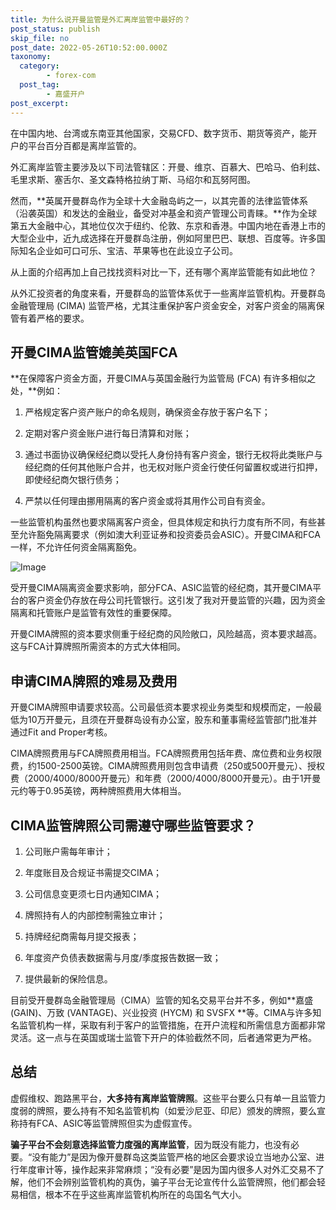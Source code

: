 ```yaml
---
title: 为什么说开曼监管是外汇离岸监管中最好的？
post_status: publish
skip_file: no
post_date: 2022-05-26T10:52:00.000Z
taxonomy:
  category:
        - forex-com
  post_tag:
        - 嘉盛开户
post_excerpt: 
---
```

在中国内地、台湾或东南亚其他国家，交易CFD、数字货币、期货等资产，能开户的平台百分百都是离岸监管的。

外汇离岸监管主要涉及以下司法管辖区：开曼、维京、百慕大、巴哈马、伯利兹、毛里求斯、塞舌尔、圣文森特格拉纳丁斯、马绍尔和瓦努阿图。

然而，**英属开曼群岛作为全球十大金融岛屿之一，以其完善的法律监管体系（沿袭英国）和发达的金融业，备受对冲基金和资产管理公司青睐。**作为全球第五大金融中心，其地位仅次于纽约、伦敦、东京和香港。中国内地在香港上市的大型企业中，近九成选择在开曼群岛注册，例如阿里巴巴、联想、百度等。许多国际知名企业如可口可乐、宝洁、苹果等也在此设立子公司。

从上面的介绍再加上自己找找资料对比一下，还有哪个离岸监管能有如此地位？

从外汇投资者的角度来看，开曼群岛的监管体系优于一些离岸监管机构。开曼群岛金融管理局 (CIMA) 监管严格，尤其注重保护客户资金安全，对客户资金的隔离保管有着严格的要求。

## 开曼CIMA监管媲美英国FCA

**在保障客户资金方面，开曼CIMA与英国金融行为监管局 (FCA) 有许多相似之处，**例如：

1. 严格规定客户资产账户的命名规则，确保资金存放于客户名下；

1. 定期对客户资金账户进行每日清算和对账；

1. 通过书面协议确保经纪商以受托人身份持有客户资金，银行无权将此类账户与经纪商的任何其他账户合并，也无权对账户资金行使任何留置权或进行扣押，即使经纪商欠银行债务；

1. 严禁以任何理由挪用隔离的客户资金或将其用作公司自有资金。

一些监管机构虽然也要求隔离客户资金，但具体规定和执行力度有所不同，有些甚至允许豁免隔离要求（例如澳大利亚证券和投资委员会ASIC）。开曼CIMA和FCA一样，不允许任何资金隔离豁免。

![Image](https://prod-files-secure.s3.us-west-2.amazonaws.com/39ed1227-6d7d-4570-be36-9ccd4a2c4241/bd849744-3fcb-4a37-8312-357962c8f065/image.png?X-Amz-Algorithm=AWS4-HMAC-SHA256&X-Amz-Content-Sha256=UNSIGNED-PAYLOAD&X-Amz-Credential=ASIAZI2LB466YN5C7YZR%2F20250923%2Fus-west-2%2Fs3%2Faws4_request&X-Amz-Date=20250923T101402Z&X-Amz-Expires=3600&X-Amz-Security-Token=IQoJb3JpZ2luX2VjELr%2F%2F%2F%2F%2F%2F%2F%2F%2F%2FwEaCXVzLXdlc3QtMiJHMEUCIBLZZL%2BE%2FBSPDMHW9SH5y%2BRMPmWIXpoOOEzJ3hRUOqSCAiEAsYWwJi%2BSuEBSrPtNyDlaxRTFhPHQ5bimUtMxaGm69iUq%2FwMIQxAAGgw2Mzc0MjMxODM4MDUiDBgzhIETVjbQbgdlKSrcA7dhOmDmJRImdn3SqhZmmT%2BMRny98BiOP7b14md7qVC6faOjvMeAglHIbzIIcCBVMLQQk3p%2FhViciRvxDcH1%2BnyXhQG4LJlS2QmAqafmfJFjvPzSoRyWO8XpOtMOCl6u6tU51E3zIr4y70IduJZh8WNAFBTORf3DnBE7FX7mTci3Fiqu6T0ouwtqYIzd%2F%2F0EHtADYwfhoQTdL98W%2BQIAr5QBn03oHtmaHDlNnVmrK1BVLJ4HKQ7SVJ%2F6Q3MfLK2OTmsXVZQ4s2fHmt6apXlElPBoBHBsqyVt1hPdHHYMxycY0DWpNFGfeNxmSMeHXkPgk1k%2B8F%2FZQyq5D2Hryh%2Fe9Wt6Ix7Brr9ler0qZNXuOzhAuDbpsSFn0IlfWt4CJLY0xF30an8zZDfH4Kfv3qHlRCaFyznR2Hpkl3oeaWV7o%2BtAGpRAuKBKlTJgWbDbi%2FxCVfHVJH1qoMXaRyqILn3Usy0P4AV%2Bb5p8IQvYOqzKV4cFsQHvkLsmbYX9KzLkhefvpZZXhwdTzxNXeuDu5ni%2BffcFhuTALRib0K5CXUNlwzbD1VGjB8XeSC64IuRcQM9IdZmoxxL1trd7WxQj1OWxZuqfZ1MaRvTFZ9Y9Y8Rgn060jEoTYN8TJaqvgdLcMPPaycYGOqUBp6aNBCt9721nBtpqhAfAjGl20NMasX3FyyBy4IrcyzN%2Bvgik5wiF3KDMULlhYpw8Hn1y04YHEvg5h1I%2F9rK0oHMf35QXmn%2FQiFsgygLD07l9Z9y3w0nyvjY3o5Q1iHt%2BQR8JOVx9gQSAzWnKIbl%2BhwP4Ni5dwgTP2x9OMpBqOPMMdKqakWmvDj8lP%2BNwbdZjk%2FEDT8gfDHFNJkLuijBgD44Be9lD&X-Amz-Signature=7944fdf3d198c7dba411400f03f65a4dc4afce021ef5aed091a496e299a9f4e6&X-Amz-SignedHeaders=host&x-amz-checksum-mode=ENABLED&x-id=GetObject)

受开曼CIMA隔离资金要求影响，部分FCA、ASIC监管的经纪商，其开曼CIMA平台的客户资金仍存放在母公司托管银行。这引发了我对开曼监管的兴趣，因为资金隔离和托管账户是监管有效性的重要保障。

开曼CIMA牌照的资本要求侧重于经纪商的风险敞口，风险越高，资本要求越高。这与FCA计算牌照所需资本的方式大体相同。

## **申请CIMA牌照的难易及费用**

开曼CIMA牌照申请要求较高。公司最低资本要求视业务类型和规模而定，一般最低为10万开曼元，且须在开曼群岛设有办公室，股东和董事需经监管部门批准并通过Fit and Proper考核。

CIMA牌照费用与FCA牌照费用相当。FCA牌照费用包括年费、席位费和业务权限费，约1500-2500英镑。CIMA牌照费用则包含申请费（250或500开曼元）、授权费（2000/4000/8000开曼元）和年费（2000/4000/8000开曼元）。由于1开曼元约等于0.95英镑，两种牌照费用大体相当。

## CIMA监管牌照公司需遵守哪些监管要求？

1. 公司账户需每年审计；

1. 年度账目及合规证书需提交CIMA；

1. 公司信息变更须七日内通知CIMA；

1. 牌照持有人的内部控制需独立审计；

1. 持牌经纪商需每月提交报表；

1. 年度资产负债表数据需与月度/季度报告数据一致；

1. 提供最新的保险信息。

目前受开曼群岛金融管理局（CIMA）监管的知名交易平台并不多，例如**嘉盛 (GAIN)、万致 (VANTAGE)、兴业投资 (HYCM) 和 SVSFX **等。CIMA与许多知名监管机构一样，采取有利于客户的监管措施，在开户流程和所需信息方面都非常灵活。这一点与在英国或瑞士监管下开户的体验截然不同，后者通常更为严格。

## 总结

虚假维权、跑路黑平台，**大多持有离岸监管牌照**。这些平台要么只有单一且监管力度弱的牌照，要么持有不知名监管机构（如爱沙尼亚、印尼）颁发的牌照，要么宣称持有FCA、ASIC等监管牌照但实为虚假宣传。

**骗子平台不会刻意选择监管力度强的离岸监管**，因为既没有能力，也没有必要。“没有能力”是因为像开曼群岛这类监管严格的地区会要求设立当地办公室、进行年度审计等，操作起来非常麻烦；“没有必要”是因为国内很多人对外汇交易不了解，他们不会辨别监管机构的真伪，骗子平台无论宣传什么监管牌照，他们都会轻易相信，根本不在乎这些离岸监管机构所在的岛国名气大小。